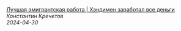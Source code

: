 <!--2024-04-30 09:00:00-->
<div class="yb">
  <a class="nodecor" href="/posts.html?rabota/luchshaya_emigrantskaya_rabota_hendimen_zarabotal_vse_dengi">
    <img class="preview" data-videoid="a3yXiyoSyuU" src="https://i2.ytimg.com/vi/a3yXiyoSyuU/hqdefault.jpg" align="middle" alt="">
  </a>
  <div class="inlbl text">
    <a class="nodecor" href="/posts.html?rabota/luchshaya_emigrantskaya_rabota_hendimen_zarabotal_vse_dengi">Лучшая эмигрантская работа | Хэндимен заработал все деньги</a><br>
    <i class="smaller2">Константин Кречетов</i><br>
    <i class="smaller3">2024-04-30</i>
  </div>
</div>
